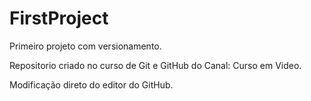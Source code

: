 # FirstProject
 Primeiro projeto com versionamento.

 Repositorio criado no curso de Git e GitHub do Canal: Curso em Video.
 
 Modificação direto do editor do GitHub.
